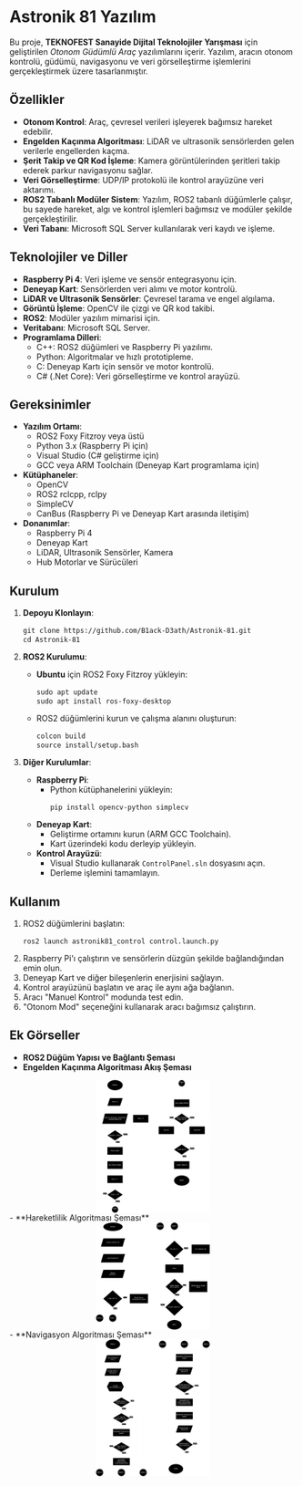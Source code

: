 # Astronik 81 Yazılım

Bu proje, **TEKNOFEST Sanayide Dijital Teknolojiler Yarışması** için geliştirilen *Otonom Güdümlü Araç* yazılımlarını içerir. Yazılım, aracın otonom kontrolü, güdümü, navigasyonu ve veri görselleştirme işlemlerini gerçekleştirmek üzere tasarlanmıştır.

## Özellikler

- **Otonom Kontrol**: Araç, çevresel verileri işleyerek bağımsız hareket edebilir.
- **Engelden Kaçınma Algoritması**: LiDAR ve ultrasonik sensörlerden gelen verilerle engellerden kaçma.
- **Şerit Takip ve QR Kod İşleme**: Kamera görüntülerinden şeritleri takip ederek parkur navigasyonu sağlar.
- **Veri Görselleştirme**: UDP/IP protokolü ile kontrol arayüzüne veri aktarımı.
- **ROS2 Tabanlı Modüler Sistem**: Yazılım, ROS2 tabanlı düğümlerle çalışır, bu sayede hareket, algı ve kontrol işlemleri bağımsız ve modüler şekilde gerçekleştirilir.
- **Veri Tabanı**: Microsoft SQL Server kullanılarak veri kaydı ve işleme.

## Teknolojiler ve Diller

- **Raspberry Pi 4**: Veri işleme ve sensör entegrasyonu için.
- **Deneyap Kart**: Sensörlerden veri alımı ve motor kontrolü.
- **LiDAR ve Ultrasonik Sensörler**: Çevresel tarama ve engel algılama.
- **Görüntü İşleme**: OpenCV ile çizgi ve QR kod takibi.
- **ROS2**: Modüler yazılım mimarisi için.
- **Veritabanı**: Microsoft SQL Server.
- **Programlama Dilleri**:
  - C++: ROS2 düğümleri ve Raspberry Pi yazılımı.
  - Python: Algoritmalar ve hızlı prototipleme.
  - C: Deneyap Kartı için sensör ve motor kontrolü.
  - C# (.Net Core): Veri görselleştirme ve kontrol arayüzü.

## Gereksinimler

- **Yazılım Ortamı**:
  - ROS2 Foxy Fitzroy veya üstü
  - Python 3.x (Raspberry Pi için)
  - Visual Studio (C# geliştirme için)
  - GCC veya ARM Toolchain (Deneyap Kart programlama için)
- **Kütüphaneler**:
  - OpenCV
  - ROS2 rclcpp, rclpy
  - SimpleCV
  - CanBus (Raspberry Pi ve Deneyap Kart arasında iletişim)
- **Donanımlar**:
  - Raspberry Pi 4
  - Deneyap Kart
  - LiDAR, Ultrasonik Sensörler, Kamera
  - Hub Motorlar ve Sürücüleri

## Kurulum

1. **Depoyu Klonlayın**:
    ```
    git clone https://github.com/B1ack-D3ath/Astronik-81.git
    cd Astronik-81
    ```

2. **ROS2 Kurulumu**:
    - **Ubuntu** için ROS2 Foxy Fitzroy yükleyin:
      ```
      sudo apt update
      sudo apt install ros-foxy-desktop
      ```
    - ROS2 düğümlerini kurun ve çalışma alanını oluşturun:
      ```
      colcon build
      source install/setup.bash
      ```

3. **Diğer Kurulumlar**:
    - **Raspberry Pi**:
      - Python kütüphanelerini yükleyin:
        ```
        pip install opencv-python simplecv
        ```
    - **Deneyap Kart**:
      - Geliştirme ortamını kurun (ARM GCC Toolchain).
      - Kart üzerindeki kodu derleyip yükleyin.
    - **Kontrol Arayüzü**:
      - Visual Studio kullanarak `ControlPanel.sln` dosyasını açın.
      - Derleme işlemini tamamlayın.

## Kullanım

1. ROS2 düğümlerini başlatın:
    ```
    ros2 launch astronik81_control control.launch.py
    ```
2. Raspberry Pi'ı çalıştırın ve sensörlerin düzgün şekilde bağlandığından emin olun.
3. Deneyap Kart ve diğer bileşenlerin enerjisini sağlayın.
4. Kontrol arayüzünü başlatın ve araç ile aynı ağa bağlanın.
5. Aracı "Manuel Kontrol" modunda test edin.
6. "Otonom Mod" seçeneğini kullanarak aracı bağımsız çalıştırın.

## Ek Görseller

- **ROS2 Düğüm Yapısı ve Bağlantı Şeması**
- **Engelden Kaçınma Algoritması Akış Şeması**
<div style="display: flex; justify-content: space-around;">
    <img src="./images/Engelden_Kacma.png" width="200" alt="Engelden Kaçış Algoritma Şeması">
</div>
- **Hareketlilik Algoritması Şeması**
<div style="display: flex; justify-content: space-around;">
    <img src="./images/Hareketlilik.png" width="200" alt="Hareketlilik Algoritma Şeması">
</div>
- **Navigasyon Algoritması Şeması**
<div style="display: flex; justify-content: space-around;">
    <img src="./images/Navigasyon.png" width="200" alt="Navigasyon Algoritma Şeması">
</div>
